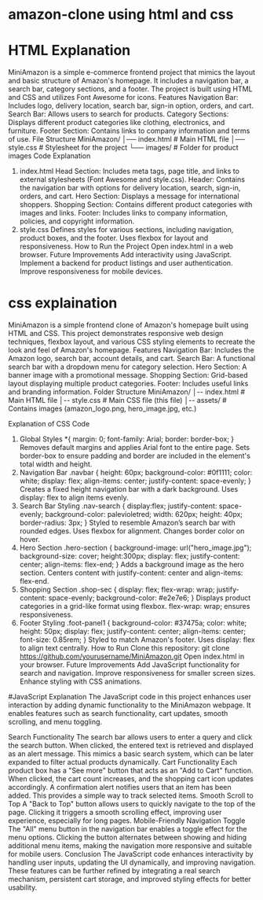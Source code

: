 # amazon-clone using html and css
# HTML Explanation
MiniAmazon is a simple e-commerce frontend project that mimics the layout and basic structure of Amazon's homepage. It includes a navigation bar, a search bar, category sections, and a footer. The project is built using HTML and CSS and utilizes Font Awesome for icons.
Features
Navigation Bar: Includes logo, delivery location, search bar, sign-in option, orders, and cart.
Search Bar: Allows users to search for products.
Category Sections: Displays different product categories like clothing, electronics, and furniture.
Footer Section: Contains links to company information and terms of use.
File Structure
MiniAmazon/
│── index.html   # Main HTML file
│── style.css    # Stylesheet for the project
└── images/      # Folder for product images
Code Explanation
1. index.html
Head Section: Includes meta tags, page title, and links to external stylesheets (Font Awesome and style.css).
Header: Contains the navigation bar with options for delivery location, search, sign-in, orders, and cart.
Hero Section: Displays a message for international shoppers.
Shopping Section: Contains different product categories with images and links.
Footer: Includes links to company information, policies, and copyright information.
2. style.css
Defines styles for various sections, including navigation, product boxes, and the footer.
Uses flexbox for layout and responsiveness.
How to Run the Project
Open index.html in a web browser.
Future Improvements
Add interactivity using JavaScript.
Implement a backend for product listings and user authentication.
Improve responsiveness for mobile devices.
# css explaination
MiniAmazon is a simple frontend clone of Amazon's homepage built using HTML and CSS. This project demonstrates responsive web design techniques, flexbox layout, and various CSS styling elements to recreate the look and feel of Amazon's homepage.
Features
Navigation Bar: Includes the Amazon logo, search bar, account details, and cart.
Search Bar: A functional search bar with a dropdown menu for category selection.
Hero Section: A banner image with a promotional message.
Shopping Section: Grid-based layout displaying multiple product categories.
Footer: Includes useful links and branding information.
Folder Structure
MiniAmazon/
│-- index.html         # Main HTML file
│-- style.css          # Main CSS file (this file)
│-- assets/            # Contains images (amazon_logo.png, hero_image.jpg, etc.)

Explanation of CSS Code
1. Global Styles
*{
    margin: 0;
    font-family: Arial;
    border: border-box;
}
Removes default margins and applies Arial font to the entire page.
Sets border-box to ensure padding and border are included in the element's total width and height.
2. Navigation Bar
.navbar {
    height: 60px;
    background-color: #0f1111;
    color: white;
    display: flex;
    align-items: center;
    justify-content: space-evenly;
}
Creates a fixed height navigation bar with a dark background.
Uses display: flex to align items evenly.
3. Search Bar Styling
.nav-search {
    display:flex;
    justify-content: space-evenly;
    background-color: palevioletred;
    width: 620px;
    height: 40px;
    border-radius: 3px;
}
Styled to resemble Amazon’s search bar with rounded edges.
Uses flexbox for alignment.
Changes border color on hover.
4. Hero Section
.hero-section {
    background-image: url("hero_image.jpg");
    background-size: cover;
    height:300px;
    display: flex;
    justify-content: center;
    align-items: flex-end;
}
Adds a background image as the hero section.
Centers content with justify-content: center and align-items: flex-end.
5. Shopping Section
.shop-sec {
    display: flex;
    flex-wrap: wrap;
    justify-content: space-evenly;
    background-color: #e2e7e6;
}
Displays product categories in a grid-like format using flexbox.
flex-wrap: wrap; ensures responsiveness.
6. Footer Styling
.foot-panel1 {
    background-color: #37475a;
    color: white;
    height: 50px;
    display: flex;
    justify-content: center;
    align-items: center;
    font-size: 0.85rem;
}
Styled to match Amazon's footer.
Uses display: flex to align text centrally.
How to Run
Clone this repository:
git clone https://github.com/yourusername/MiniAmazon.git
Open index.html in your browser.
Future Improvements
Add JavaScript functionality for search and navigation.
Improve responsiveness for smaller screen sizes.
Enhance styling with CSS animations.

#JavaScript Explanation
The JavaScript code in this project enhances user interaction by adding dynamic functionality to the MiniAmazon webpage. It enables features such as search functionality, cart updates, smooth scrolling, and menu toggling.

Search Functionality
The search bar allows users to enter a query and click the search button. When clicked, the entered text is retrieved and displayed as an alert message. This mimics a basic search system, which can be later expanded to filter actual products dynamically.
Cart Functionality
Each product box has a "See more" button that acts as an "Add to Cart" function. When clicked, the cart count increases, and the shopping cart icon updates accordingly. A confirmation alert notifies users that an item has been added. This provides a simple way to track selected items.
Smooth Scroll to Top
A "Back to Top" button allows users to quickly navigate to the top of the page. Clicking it triggers a smooth scrolling effect, improving user experience, especially for long pages.
Mobile-Friendly Navigation Toggle
The "All" menu button in the navigation bar enables a toggle effect for the menu options. Clicking the button alternates between showing and hiding additional menu items, making the navigation more responsive and suitable for mobile users.
Conclusion
The JavaScript code enhances interactivity by handling user inputs, updating the UI dynamically, and improving navigation. These features can be further refined by integrating a real search mechanism, persistent cart storage, and improved styling effects for better usability.





